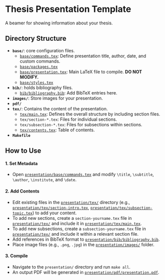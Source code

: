 # Thesis Presentation Template

A beamer for showing information about your thesis.

## Directory Structure

*   **`base/`**: core configuration files.
    *   [`base/commands.tex`](presentation/base/commands.tex): Define presentation title, author, date, and custom commands.
    *   [`base/packages.tex`](presentation/base/packages.tex)
    *   [`base/presentation.tex`](presentation/base/presentation.tex): Main LaTeX file to compile. **DO NOT MODIFY.**
    *   [`base/styles.tex`](presentation/base/styles.tex)
*   **`bib/`**: holds bibliography files.
    *   [`bib/bibliography.bib`](presentation/bib/bibliography.bib): Add BibTeX entries here.
*   **`images/`**: Store images for your presentation.
*   **`pdf/`**
*   **`tex/`**: Contains the content of the presentation.
    *   [`tex/main.tex`](presentation/tex/main.tex): Defines the overall structure by including section files.
    *   `tex/section-*.tex`: Files for individual sections.
    *   `tex/subsection-*.tex`: Files for subsections within sections.
    *   [`tex/contents.tex`](presentation/tex/contents.tex): Table of contents.
*   **`Makefile`**

## How to Use

#### 1. Set Metadata
*   Open [`presentation/base/commands.tex`](presentation/base/commands.tex) and modify `\title`, `\subtitle`, `\author`, `\institute`, and `\date`.

#### 2. Add Contents
*   Edit existing files in the [`presentation/tex/`](presentation/tex/) directory (e.g., [`presentation/tex/section-intro.tex`](presentation/tex/section-intro.tex), [`presentation/tex/subsection-topic.tex`](presentation/tex/subsection-topic.tex)) to add your content.
*   To add new sections, create a `section-yourname.tex` file in [`presentation/tex/`](presentation/tex/) and include it in [`presentation/tex/main.tex`](presentation/tex/main.tex).
*   To add new subsections, create a `subsection-yourname.tex` file in [`presentation/tex/`](presentation/tex/) and include it within a relevant section file.
*   Add references in BibTeX format to [`presentation/bib/bibliography.bib`](presentation/bib/bibliography.bib).
*   Place image files (e.g., `.png`, `.jpg`) in the [`presentation/images/`](presentation/images/) folder.

#### 3. Compile
*   Navigate to the `presentation/` directory and run `make all`.
*   An output PDF will be generated in [`presentation/pdf/presentation.pdf`](presentation/pdf/presentation.pdf).
